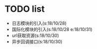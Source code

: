 # TODO list
+ 日志模块的引入(s:18/10/28)
+ 国际化模块的引入(s:18/10/28 e:18/10/31)
+ url获取资源(s:18/10/30)
+ 异步回调接口(s:18/10/30)